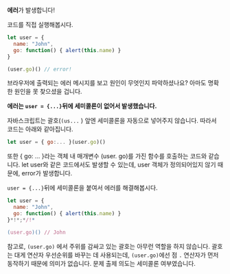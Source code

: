**에러**가 발생합니다!

코드를 직접 실행해봅시다.

```js run
let user = {
  name: "John",
  go: function() { alert(this.name) }
}

(user.go)() // error!
```

브라우저에 출력되는 에러 메시지를 보고 원인이 무엇인지 파악하셨나요? 아마도 명확한 원인을 못 찾으셨을 겁니다.

**에러는 `user = {...}`뒤에 세미콜론이 없어서 발생했습니다.**

자바스크립트는 괄호(`(us...` ) 앞엔 세미콜론을 자동으로 넣어주지 않습니다. 따라서 코드는 아래와 같아집니다.

```js no-beautify
let user = { go:... }(user.go)()
```

또한 { go: ... }라는 객체 내 매개변수 (user. go)를 가진 함수를 호출하는 코드와 같습니다.
let user와 같은 코드에서도 발생할 수 있는데,
user 객체가 정의되어있지 않기 때문에, error가 발생합니다.

`user = {...}`뒤에 세미콜론을 붙여서 에러를 해결해봅시다.

```js run
let user = {
  name: "John",
  go: function() { alert(this.name) }
}*!*;*/!*

(user.go)() // John
```

참고로, `(user.go)` 에서 주위를 감싸고 있는 괄호는 아무런 역할을 하지 않습니다. 괄호는 대게 연산자 우선순위를 바꾸는 데 사용되는데, `(user.go)`에선 점 `.` 연산자가 먼저 동작하기 때문에 의미가 없습니다. 문제 출제 의도는 세미콜론 여부였습니다.
